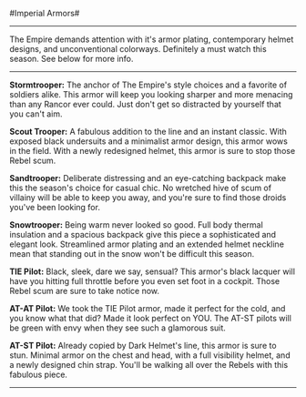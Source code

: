 #Imperial Armors#

****

The Empire demands attention with it's armor plating, contemporary helmet designs, and unconventional colorways.  Definitely a must watch this season.  See below for more info.

****

**Stormtrooper:**  The anchor of The Empire's style choices and a favorite of soldiers alike.  This armor will keep you looking sharper and more menacing than any Rancor ever could.  Just don't get so distracted by yourself that you can't aim.

**Scout Trooper:**  A fabulous addition to the line and an instant classic.  With exposed black undersuits and a minimalist armor design, this armor wows in the field.  With a newly redesigned helmet, this armor is sure to stop those Rebel scum.

**Sandtrooper:**  Deliberate distressing and an eye-catching backpack make this the season's choice for casual chic.  No wretched hive of scum of villainy will be able to keep you away, and you're sure to find those droids you've been looking for.

**Snowtrooper:**  Being warm never looked so good.  Full body thermal insulation and a spacious backpack give this piece a sophisticated and elegant look.  Streamlined armor plating and an extended helmet neckline mean that standing out in the snow won't be difficult this season.

**TIE Pilot:**  Black, sleek, dare we say, sensual?  This armor's black lacquer will have you hitting full throttle before you even set foot in a cockpit.  Those Rebel scum are sure to take notice now.

**AT-AT Pilot:**  We took the TIE Pilot armor, made it perfect for the cold, and you know what that did?  Made it look perfect on YOU.  The AT-ST pilots will be green with envy when they see such a glamorous suit.

**AT-ST Pilot:**  Already copied by Dark Helmet's line, this armor is sure to stun.  Minimal armor on the chest and head, with a full visibility helmet, and a newly designed chin strap.  You'll be walking all over the Rebels with this fabulous piece.

****